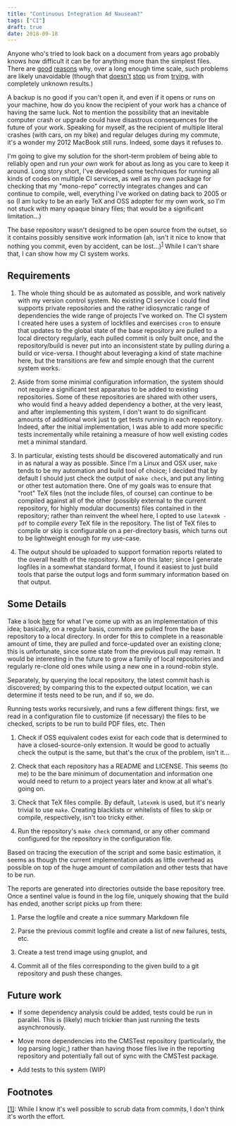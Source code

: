 ```yaml
---
title: "Continuous Integration Ad Nauseam?"
tags: ["CI"]
draft: true
date: 2018-09-18
---
```


Anyone who's tried to look back on a document from years ago probably knows how difficult it can be for anything more than the simplest files.
There are [good](https://en.wikipedia.org/wiki/Software_rot) [reasons](https://en.wikipedia.org/wiki/Entropy) why, over a long enough time scale, such problems are likely unavoidable (though that [doesn't](https://en.wikipedia.org/wiki/Voyager_Golden_Record) [stop](https://en.wikipedia.org/wiki/Long_Now_Foundation) us from [trying](http://www.slate.com/articles/health_and_science/green_room/2009/11/atomic_priesthoods_thorn_landscapes_and_munchian_pictograms.html), with completely unknown results.)

A backup is no good if you can't open it, and even if it opens or runs on your machine, how do you know the recipient of your work has a chance of having the same luck.
Not to mention the possibility that an inevitable computer crash or upgrade could have disastrous consequences for the future of your work.
Speaking for myself, as the recipient of multiple literal crashes (with cars, on my bike) and regular deluges during my commute, it's a wonder my 2012 MacBook still runs.
Indeed, some days it refuses to.

I'm going to give my solution for the short-term problem of being able to reliably open and run _your own_ work for about as long as you care to keep it around.
Long story short, I've developed some techniques for running all kinds of codes on multiple CI services, as well as my own package for checking that my "mono-repo" correctly integrates changes and can continue to compile, well, everything I've worked on dating back to 2005 or so (I am lucky to be an early TeX and OSS adopter for my own work, so I'm not stuck with many opaque binary files; that would be a significant limitation...)

The base repository wasn't designed to be open source from the outset, so it contains possibly sensitive work information (ah, isn't it nice to know that nothing you commit, even by accident, <a name="scrubnote-source">can be lost...)</a><sup>[1](#scrubnote)</sup>
While I can't share that, I can show how my CI system works.

## Requirements

1) The whole thing should be as automated as possible, and work natively with my version control system.
No existing CI service I could find supports private repositories and the rather idiosyncratic range of dependencies the wide range of projects I've worked on.
The CI system I created here uses a system of lockfiles and exercises `cron` to ensure that updates to the global state of the base repository are pulled to a local directory regularly, each pulled commit is only built once, and the repository/build is never put into an inconsistent state by pulling during a build or vice-versa.
I thought about leveraging a kind of state machine here, but the transitions are few and simple enough that the current system works.

2) Aside from some minimal configuration information, the system should not require a significant test apparatus to be added to existing repositories.
Some of these repositories are shared with other users, who would find a heavy added dependency a bother, at the very least, and after implementing this system, I don't want to do significant amounts of additional work just to get tests running in each repository.
Indeed, after the initial implementation, I was able to add more specific tests incrementally while retaining a measure of how well existing codes met a minimal standard.

3) In particular, existing tests should be discovered automatically and run in as natural a way as possible.
Since I'm a Linux and OSX user, `make` tends to be my automation and build tool of choice; I decided that by default I should just check the output of `make check`, and put any linting or other test automation there.
One of my goals was to ensure that "root" TeX files (not the include files, of course) can continue to be compiled against all of the other (possibly external to the current repository, for highly modular documents) files contained in the repository; rather than reinvent the wheel here, I opted to use `latexmk -pdf` to compile _every_ TeX file in the repository.
The list of TeX files to compile or skip is configurable on a per-directory basis, which turns out to be lightweight enough for my use-case.

4) The output should be uploaded to support formation reports related to the overall health of the repository.
More on this later; since I generate logfiles in a somewhat standard format, I found it easiest to just build tools that parse the output logs and form summary information based on that output.

## Some Details

Take a look [here](http://bitbucket.org/jgoldfar/cmstest.jl) for what I've come up with as an implementation of this idea; basically, on a regular basis, commits are pulled from the base repository to a local directory.
In order for this to complete in a reasonable amount of time, they are pulled and force-updated over an existing clone; this is unfortunate, since some state from the previous pull may remain.
It would be interesting in the future to grow a family of local repositories and regularly re-clone old ones while using a new one in a round-robin style.

Separately, by querying the local repository, the latest commit hash is discovered; by comparing this to the expected output location, we can determine if tests need to be run, and if so, we do.

Running tests works recursively, and runs a few different things: first, we read in a configuration file to customize (if necessary) the files to be checked, scripts to be run to build PDF files, etc.
Then

1) Check if OSS equivalent codes exist for each code that is determined to have a closed-source-only extension.
It would be good to actually check the output is the same, but that's the crux of the problem, isn't it...

2) Check that each repository has a README and LICENSE.
This seems (to me) to be the bare minimum of documentation and information one would need to return to a project years later and know at all what's going on.

3) Check that TeX files compile.
By default, `latexmk` is used, but it's nearly trivial to use `make`.
Creating blacklists or whitelists of files to skip or compile, respectively, isn't too tricky either.

4) Run the repository's `make check` command, or any other command configured for the repository in the configuration file.

Based on tracing the execution of the script and some basic estimation, it seems as though the current implementation adds as little overhead as possible on top of the huge amount of compilation and other tests that have to be run.

The reports are generated into directories outside the base repository tree.
Once a sentinel value is found in the log file, uniquely showing that the build has ended, another script picks up from there:

1) Parse the logfile and create a nice summary Markdown file

2) Parse the previous commit logfile and create a list of new failures, tests, etc.

3) Create a test trend image using gnuplot, and

4) Commit all of the files corresponding to the given build to a git repository and push these changes.

## Future work

* If some dependency analysis could be added, tests could be run in parallel. This is (likely) much trickier than just running the tests asynchronously.

* Move more dependencies into the CMSTest repository (particularly, the log parsing logic,) rather than having those files live in the reporting repository and potentially fall out of sync with the CMSTest package.

* Add tests to this system (WIP)

## Footnotes

<a name="scrubnote" href="#scrubnote-source">[1]</a>: While I know it's well possible to scrub data from commits, I don't think it's worth the effort.
